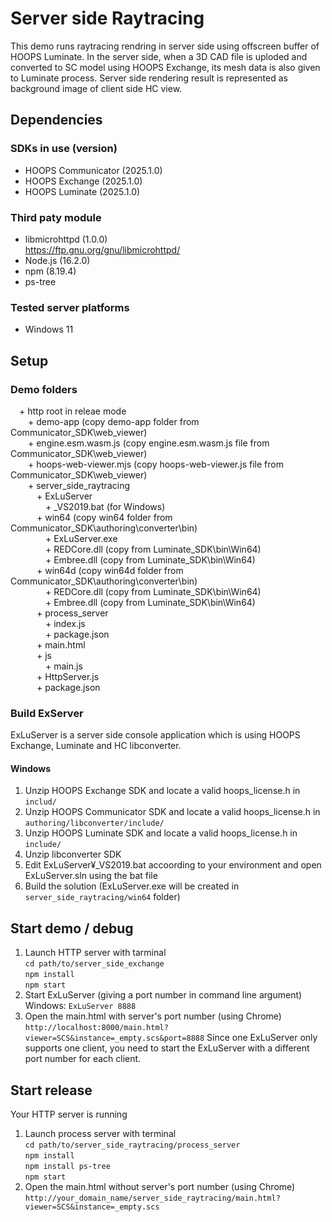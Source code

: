 # Server side Raytracing
This demo runs raytracing rendring in server side using offscreen buffer of HOOPS Luminate. In the server side, when a 3D CAD file is uploded and converted to SC model using HOOPS Exchange, its mesh data is also given to Luminate process. Server side rendering result is represented as background image of client side HC view.

## Dependencies
### SDKs in use (version)
* HOOPS Communicator (2025.1.0)
* HOOPS Exchange (2025.1.0)
* HOOPS Luminate (2025.1.0)

### Third paty module
* libmicrohttpd (1.0.0)<br>
  https://ftp.gnu.org/gnu/libmicrohttpd/
* Node.js (16.2.0)
* npm (8.19.4)
* ps-tree

### Tested server platforms
* Windows 11

## Setup
### Demo folders
&emsp;+ http root in releae mode<br>
&emsp;&emsp;+ demo-app (copy demo-app folder from Communicator_SDK\web_viewer)<br>
&emsp;&emsp;+ engine.esm.wasm.js (copy engine.esm.wasm.js file from Communicator_SDK\web_viewer)<br>
&emsp;&emsp;+ hoops-web-viewer.mjs (copy hoops-web-viewer.js file from Communicator_SDK\web_viewer)<br>
&emsp;&emsp;+ server_side_raytracing<br>
&emsp;&emsp;&emsp;+ ExLuServer<br>
&emsp;&emsp;&emsp;&emsp;+ _VS2019.bat (for Windows)<br>
&emsp;&emsp;&emsp;+ win64 (copy win64 folder from Communicator_SDK\authoring\converter\bin)<br>
&emsp;&emsp;&emsp;&emsp;+ ExLuServer.exe<br>
&emsp;&emsp;&emsp;&emsp;+ REDCore.dll (copy from Luminate_SDK\bin\Win64)<br>
&emsp;&emsp;&emsp;&emsp;+ Embree.dll (copy from Luminate_SDK\bin\Win64)<br>
&emsp;&emsp;&emsp;+ win64d (copy win64d folder from Communicator_SDK\authoring\converter\bin)<br>
&emsp;&emsp;&emsp;&emsp;+ REDCore.dll (copy from Luminate_SDK\bin\Win64)<br>
&emsp;&emsp;&emsp;&emsp;+ Embree.dll (copy from Luminate_SDK\bin\Win64)<br>
&emsp;&emsp;&emsp;+ process_server<br>
&emsp;&emsp;&emsp;&emsp;+ index.js<br>
&emsp;&emsp;&emsp;&emsp;+ package.json<br>
&emsp;&emsp;&emsp;+ main.html<br>
&emsp;&emsp;&emsp;+ js<br>
&emsp;&emsp;&emsp;&emsp;+ main.js<br>
&emsp;&emsp;&emsp;+ HttpServer.js<br>
&emsp;&emsp;&emsp;+ package.json<br>

### Build ExServer
ExLuServer is a server side console application which is using HOOPS Exchange, Luminate and HC libconverter. <br>
#### Windows
1. Unzip HOOPS Exchange SDK and locate a valid hoops_license.h in `includ/` 
2. Unzip HOOPS Communicator SDK and locate a valid hoops_license.h in `authoring/libconverter/include/`
3. Unzip HOOPS Luminate SDK and locate a valid hoops_license.h in `include/`
4. Unzip libconverter SDK
5. Edit ExLuServer¥_VS2019.bat accoording to your environment and open ExLuServer.sln using the bat file
6. Build the solution (ExLuServer.exe will be created in `server_side_raytracing/win64` folder)
     
## Start demo / debug
1. Launch HTTP server with tarminal<br>
    `cd path/to/server_side_exchange`<br>
    `npm install`<br>
    `npm start`<br>
2. Start ExLuServer (giving a port number in command line argument)<br>
    Windows: `ExLuServer 8888`<br>
3. Open the main.html with server's port number (using Chrome)<br>
    `http://localhost:8000/main.html?viewer=SCS&instance=_empty.scs&port=8888`
Since one ExLuServer only supports one client, you need to start the ExLuServer with a different port number for each client. 

## Start release
Your HTTP server is running 
1. Launch process server with terminal <br>
    `cd path/to/server_side_raytracing/process_server`<br>
    `npm install`<br>
    `npm install ps-tree`<br>
    `npm start`<br>
2. Open the main.html without server's port number (using Chrome)<br>
    `http://your_domain_name/server_side_raytracing/main.html?viewer=SCS&instance=_empty.scs`
